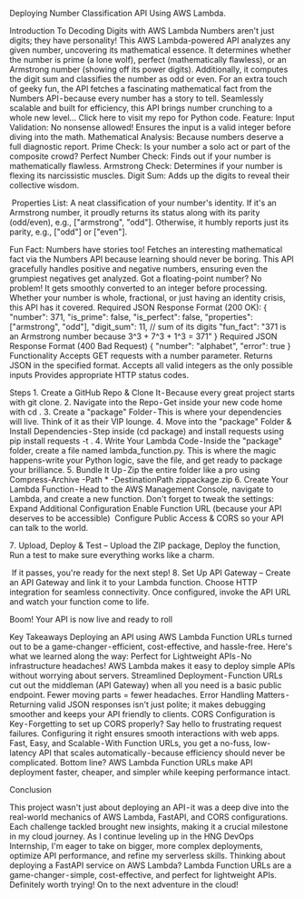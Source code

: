 Deploying Number Classification API Using AWS Lambda.

Introduction To Decoding Digits with AWS Lambda
Numbers aren't just digits; they have personality! This AWS Lambda-powered API analyzes any given number, uncovering its mathematical essence. It determines whether the number is prime (a lone wolf), perfect (mathematically flawless), or an Armstrong number (showing off its power digits). Additionally, it computes the digit sum and classifies the number as odd or even. For an extra touch of geeky fun, the API fetches a fascinating mathematical fact from the Numbers API - because every number has a story to tell.
Seamlessly scalable and built for efficiency, this API brings number crunching to a whole new level… Click here to visit my repo for Python code.
Feature:
Input Validation: No nonsense allowed! Ensures the input is a valid integer before diving into the math.
Mathematical Analysis: Because numbers deserve a full diagnostic report.
Prime Check: Is your number a solo act or part of the composite crowd?
Perfect Number Check: Finds out if your number is mathematically flawless.
Armstrong Check: Determines if your number is flexing its narcissistic muscles.
Digit Sum: Adds up the digits to reveal their collective wisdom.

 Properties List: A neat classification of your number's identity.
If it's an Armstrong number, it proudly returns its status along with its parity (odd/even), e.g., ["armstrong", "odd"].
Otherwise, it humbly reports just its parity, e.g., ["odd"] or ["even"].

Fun Fact: Numbers have stories too! Fetches an interesting mathematical fact via the Numbers API because learning should never be boring.
This API gracefully handles positive and negative numbers, ensuring even the grumpiest negatives get analyzed. Got a floating-point number? No problem! It gets smoothly converted to an integer before processing. Whether your number is whole, fractional, or just having an identity crisis, this API has it covered.
Required JSON Response Format (200 OK):
{
    "number": 371,
    "is_prime": false,
    "is_perfect": false,
    "properties": ["armstrong", "odd"],
    "digit_sum": 11,  // sum of its digits
    "fun_fact": "371 is an Armstrong number because 3^3 + 7^3 + 1^3 = 371"
}
Required JSON Response Format (400 Bad Request)
{
    "number": "alphabet",
    "error": true
}
Functionality
Accepts GET requests with a number parameter.
Returns JSON in the specified format.
Accepts all valid integers as the only possible inputs
Provides appropriate HTTP status codes.

Steps
1️. Create a GitHub Repo & Clone It - Because every great project starts with git clone.
2. Navigate into the Repo - Get inside your new code home with cd <repo-name>.
3️. Create a "package" Folder - This is where your dependencies will live. Think of it as their VIP lounge.
4️. Move into the "package" Folder & Install Dependencies - Step inside (cd package) and install requests using
pip install requests -t .
4️. Write Your Lambda Code - Inside the "package" folder, create a file named lambda_function.py. This is where the magic happens-write your Python logic, save the file, and get ready to package your brilliance.
5️. Bundle It Up - Zip the entire folder like a pro using
Compress-Archive -Path * -DestinationPath zippackage.zip
6. Create Your Lambda Function - Head to the AWS Management Console, navigate to Lambda, and create a new function.
Don't forget to tweak the settings:
Expand Additional Configuration
Enable Function URL (because your API deserves to be accessible)
 Configure Public Access & CORS so your API can talk to the world.

7️. Upload, Deploy & Test –
Upload the ZIP package,
Deploy the function,
Run a test to make sure everything works like a charm.

 If it passes, you're ready for the next step!
8️. Set Up API Gateway –
Create an API Gateway and link it to your Lambda function.
Choose HTTP integration for seamless connectivity.
Once configured, invoke the API URL and watch your function come to life.

Boom! Your API is now live and ready to roll

Key Takeaways
Deploying an API using AWS Lambda Function URLs turned out to be a game-changer - efficient, cost-effective, and hassle-free. Here's what we learned along the way:
Perfect for Lightweight APIs - No infrastructure headaches! AWS Lambda makes it easy to deploy simple APIs without worrying about servers.
Streamlined Deployment - Function URLs cut out the middleman (API Gateway) when all you need is a basic public endpoint. Fewer moving parts = fewer headaches.
Error Handling Matters - Returning valid JSON responses isn't just polite; it makes debugging smoother and keeps your API friendly to clients.
CORS Configuration is Key - Forgetting to set up CORS properly? Say hello to frustrating request failures. Configuring it right ensures smooth interactions with web apps.
Fast, Easy, and Scalable - With Function URLs, you get a no-fuss, low-latency API that scales automatically - because efficiency should never be complicated.
Bottom line? AWS Lambda Function URLs make API deployment faster, cheaper, and simpler while keeping performance intact.

Conclusion 

This project wasn't just about deploying an API - it was a deep dive into the real-world mechanics of AWS Lambda, FastAPI, and CORS configurations. Each challenge tackled brought new insights, making it a crucial milestone in my cloud journey.
As I continue leveling up in the HNG DevOps Internship, I'm eager to take on bigger, more complex deployments, optimize API performance, and refine my serverless skills.
Thinking about deploying a FastAPI service on AWS Lambda? Lambda Function URLs are a game-changer - simple, cost-effective, and perfect for lightweight APIs. Definitely worth trying!
On to the next adventure in the cloud!
